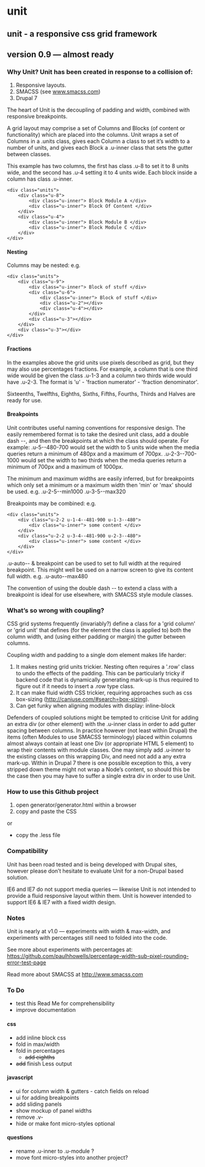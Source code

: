 unit
====

## unit - a responsive css grid framework
## version 0.9 — almost ready

### Why Unit? Unit has been created in response to a collision of:

1. Responsive layouts.
2. SMACSS (see www.smacss.com)
3. Drupal 7

The heart of Unit is the decoupling of padding and width, combined with responsive breakpoints.

A grid layout may comprise a set of Columns and Blocks (of content or functionality) which are placed into the columns.  Unit wraps a set of Columns in a .units class, gives each Column a class to set it’s width to a number of units, and gives each Block a .u-inner class that sets the gutter between classes.

This example has two columns, the first has class .u-8 to set it to 8 units wide, and the second has .u-4 setting it to 4 units wide.  Each block inside a column has class .u-inner.

	<div class="units">
		<div class="u-8">
			<div class="u-inner"> Block Module A </div>
			<div class="u-inner"> Block Of Content </div>
		</div>
		<div class="u-4">
			<div class="u-inner"> Block Module B </div>
			<div class="u-inner"> Block Module C </div>
		</div>
	</div>

#### Nesting
Columns may be nested: e.g.

	<div class="units">
		<div class="u-9">
			<div class="u-inner"> Block of stuff </div>
			<div class="u-6">
				<div class="u-inner"> Block of stuff </div>
				<div class="u-2"></div>
				<div class="u-4"></div>
			</div>
			<div class="u-3"></div>
		</div>
		<div class="u-3"></div>
	</div>

#### Fractions
In the examples above the grid units use pixels described as grid, but they may also use percentages fractions.  For example, a column that is one third wide would be given the class .u-1-3 and a column two thirds wide would have .u-2-3.  The format is 'u' - 'fraction numerator' - 'fraction denominator'.

Sixteenths, Twelfths, Eighths, Sixths, Fifths, Fourths, Thirds and Halves are ready for use.

#### Breakpoints

Unit contributes useful naming conventions for responsive design.  The easily remembered format is to take the desired unit class, add a double dash --, and then the breakpoints at which the class should operate.  For example:
.u-5--480-700 would set the width to 5 units wide when the media queries return a minimum of 480px and a maximum of 700px.
.u-2-3--700-1000 would set the width to two thirds when the media queries return a minimum of 700px and a maximum of 1000px.

The minimum and maximum widths are easily inferred, but for breakpoints which only set a minimum or a maximum width then 'min' or 'max' should be used. e.g.
.u-2-5--min1000
.u-3-5--max320

Breakpoints may be combined: e.g.

	<div class="units">
		<div class="u-2-2 u-1-4--481-900 u-1-3--480">
			<div class="u-inner"> some content </div>
		</div>
		<div class="u-2-2 u-3-4--481-900 u-2-3--480">
			<div class="u-inner"> some content </div>
		</div>
	</div>

.u-auto-- & breakpoint can be used to set to full width at the required breakpoint. This might well be used on a narrow screen to give its content full width. e.g. .u-auto--max480

The convention of using the double dash -- to extend a class with a breakpoint is ideal for use elsewhere, with SMACSS style module classes.


### What’s so wrong with coupling?

CSS grid systems frequently (invariably?) define a class for a 'grid column' or 'grid unit' that defines (for the element the class is applied to) both the column width, and (using either padding or margin) the gutter between columns.

Coupling width and padding to a single dom element makes life harder:

1. It makes nesting grid units trickier.  Nesting often requires a '.row' class to undo the effects of the padding.  This can be particularly tricky if backend code that is dynamically generating mark-up is thus required to figure out if it needs to insert a .row type class.
2. It can make fluid width CSS trickier, requiring approaches such as css box-sizing (http://caniuse.com/#search=box-sizing).
3. Can get funky when aligning modules with display: inline-block

Defenders of coupled solutions might be tempted to criticise Unit for adding an extra div (or other element) with the .u-inner class in order to add gutter spacing between columns. In practice however (not least within Drupal) the items (often Modules to use SMACSS terminology) placed within columns almost always contain at least one Div (or appropriate HTML 5 element) to wrap their contents with module classes.  One may simply add .u-inner to the existing classes on this wrapping Div, and need not add a any extra mark-up.  Within in Drupal 7 there is one possible exception to this, a very stripped down theme might not wrap a Node’s content, so should this be the case then you may have to suffer a single extra div in order to use Unit.

### How to use this Github project
1. open generator/generator.html within a browser
2. copy and paste the CSS

or

* copy the .less file

### Compatibility
Unit has been road tested and is being developed with Drupal sites, however please don’t hesitate to evaluate Unit for a non-Drupal based solution.

IE6 and IE7 do not support media queries — likewise Unit is not intended to provide a fluid responsive layout within them.  Unit is however intended to support IE6 & IE7 with a fixed width design.

### Notes
Unit is nearly at v1.0 — experiments with width & max-width, and experiments with percentages still need to folded into the code.

See more about experiments with percentages at: https://github.com/paulhhowells/percentage-width-sub-pixel-rounding-error-test-page

Read more about SMACSS at http://www.smacss.com

### To Do
* test this Read Me for comprehensibility
* improve documentation

#### css
* add inline block css
* fold in max/width
* fold in percentages
	* <strike>add eighths</strike>
* <strike>add</strike> finish Less output

#### javascript
* ui for column width & gutters - catch fields on reload
* ui for adding breakpoints
* add sliding panels
* show mockup of panel widths
* remove .v-
* hide or make font micro-styles optional

#### questions
* rename .u-inner to .u-module ?
* move font micro-styles into another project?